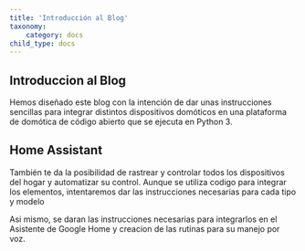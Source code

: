```yaml
---
title: 'Introducción al Blog'
taxonomy:
    category: docs
child_type: docs
---
```


## Introduccion al Blog

Hemos diseñado este blog con la intención de dar unas instrucciones sencillas
para integrar distintos dispositivos domóticos en una plataforma de domótica
de código abierto que se ejecuta en Python 3.
## Home Assistant ## 
También te da la posibilidad de rastrear y controlar todos los dispositivos
del hogar y automatizar su control. Aunque se utiliza codigo para integrar los
elementos, intentaremos dar las instrucciones necesarias para cada tipo y modelo

Asi mismo, se daran las instrucciones necesarias para integrarlos en el
Asistente de Google Home y creacion de las rutinas para su manejo por voz. 
